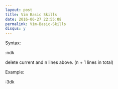 ```yaml
---
layout: post
title: Vim Basic Skills
date: 2016-06-27 22:55:08
permalink: Vim-Basic-Skills
disqus: y
---
```


Syntax:

:ndk

delete current and n lines above. (n + 1 lines in total)

Example: 

:3dk

